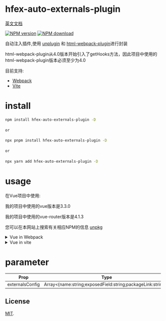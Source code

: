 # hfex-auto-externals-plugin

[英文文档](README)

<a href="https://www.npmjs.com/package/hfex-auto-externals-plugin"><img src="https://img.shields.io/npm/v/hfex-auto-externals-plugin" alt="NPM version"></a>
<a href="https://www.npmjs.com/package/hfex-auto-externals-plugin"><img src="https://img.shields.io/npm/dt/hfex-auto-externals-plugin" alt="NPM download"></a>

自动注入插件,使用 [unplugin](https://github.com/unjs/unplugin) 和 [html-webpack-plugin](https://github.com/jantimon/html-webpack-plugin)进行封装

html-webpack-plugin从4.0版本开始引入了getHooks方法，因此项目中使用的html-webpack-plugin版本必须至少为4.0

目前支持:
- [Webpack](https://webpack.js.org/)
- [Vite](https://github.com/vitejs/vite)


# install
```bash
npm install hfex-auto-externals-plugin -D

or

npx pnpm install hfex-auto-externals-plugin -D

or

npx yarn add hfex-auto-externals-plugin -D

```

# usage

在Vue项目中使用:

我的项目中使用的vue版本是3.3.0


我的项目中使用的vue-router版本是4.1.3


您可以在本网站上搜索有关相应NPM的信息 [unpkg](https://unpkg.com/)

<details>
<summary>Vue in Webpack</summary><br>


```js
// vue.config.js
const HfexAutoExternalsPlugin = require('hfex-auto-externals-plugin')
const externalsConfig = [
    {
        name:'vue',
        exposedField:'Vue',
        packageLink:'https://unpkg.com/vue@3.3.0/dist/vue.runtime.global.prod.js'
    },
    {
        name:'vue-router',
        exposedField:'VueRouter',
        packageLink:'https://unpkg.com/vue-router@4.1.3/dist/vue-router.global.prod.js'
    }
]

module.exports = {
    configureWebpack:{
        plugins:[
             HfexAutoExternalsPlugin({
                externalsConfig:externalsConfig
             })
        ]
    }
}
```
# effect

项目打包

```bash
npm run build
```

未使用 hfex-auto-externals-plugin

该项目的包装体积效果图如下

![before build bundle](https://raw.githubusercontent.com/UzumakiHan/static-files/master/images/auto-externals/before-bundle.png)


使用 hfex-auto-externals-plugin

该项目的包装体积效果图如下

![after build bundle](https://raw.githubusercontent.com/UzumakiHan/static-files/master/images/auto-externals/after-bundle.png)

![after build net](https://raw.githubusercontent.com/UzumakiHan/static-files/master/images/auto-externals/after-net.png)

![after build sourse](https://raw.githubusercontent.com/UzumakiHan/static-files/master/images/auto-externals/after-sourse.png)


显然，打包项目的体积已经大幅下降

</details>

<details>
<summary>Vue in vite</summary><br>


```js
// vite.config.ts
import { defineConfig } from 'vite'

import HfexAutoExternalsPlugin from 'hfex-auto-externals-plugin/vite'
const externalsConfig = [
    {
        name:'vue',
        exposedField:'Vue',
        packageLink:'https://unpkg.com/vue@3.3.0/dist/vue.runtime.global.prod.js'
    },
    {
        name:'vue-router',
        exposedField:'VueRouter',
        packageLink:'https://unpkg.com/vue-router@4.1.3/dist/vue-router.global.prod.js'
    }
]

export default defineConfig({
    plugins:[
             HfexAutoExternalsPlugin({
                externalsConfig:externalsConfig
            })
    ]
})
```
# ts issue

![ts issue](https://raw.githubusercontent.com/UzumakiHan/static-files/master/images/auto-externals/vite-issue.png)

可以使用`//@ ts ignore` 忽略

![ts issue](https://raw.githubusercontent.com/UzumakiHan/static-files/master/images/auto-externals/vite-issue-fixed.png)



# effect

build your project

```bash
npm run build
```

未使用 before use hfex-auto-externals-plugin

该项目的包装体积效果图如下

![before build bundle](https://raw.githubusercontent.com/UzumakiHan/static-files/master/images/auto-externals/vite-before-bundle.png)


使用 after use hfex-auto-externals-plugin

该项目的包装体积效果图如下

![after build bundle](https://raw.githubusercontent.com/UzumakiHan/static-files/master/images/auto-externals/vite-after-bundle.png)

![after build net](https://raw.githubusercontent.com/UzumakiHan/static-files/master/images/auto-externals/vite-after-net.png)

![after build sourse](https://raw.githubusercontent.com/UzumakiHan/static-files/master/images/auto-externals/vite-after-sourse.png)


显然，打包项目的体积已经大幅下降


</details>




# parameter

|   Prop    |   Type    |   Default  |   description    |   required    |
|  ----  | ----  |  ----  | ----  |  ----  | 
|   externalsConfig |   Array<{name:string;exposedField:string;packageLink:string}>  |   []   |  externalsConfig    |   true   |

## License

[MIT](LICENSE).